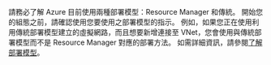 請務必了解 Azure 目前使用兩種部署模型：Resource Manager 和傳統。 開始您的組態之前，請確認使用您要使用之部署模型的指示。 例如，如果您正在使用利用傳統部署模型建立的虛擬網路，而且想要新增連接至 VNet，您會使用與傳統部署模型而不是 Resource Manager 對應的部署方法。 如需詳細資訊，請參閱[了解部署模型](../articles/resource-manager-deployment-model.md)。


